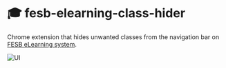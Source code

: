 # :mortar_board: fesb-elearning-class-hider
Chrome extension that hides unwanted classes from the navigation bar on [FESB eLearning system](https://elearning.fesb.unist.hr/).

![UI](https://i.imgur.com/3r2Vir0.jpg)
